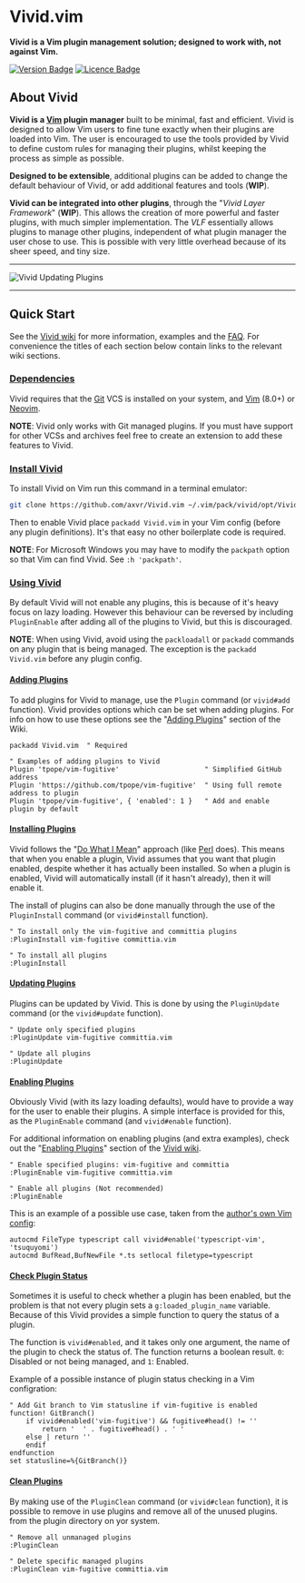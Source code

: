 # Vivid.vim

**Vivid is a Vim plugin management solution; designed to work with, not against
Vim.**

<!-- Badges made using https://shields.io/ -->
[![Version Badge](https://img.shields.io/badge/Version-v1.0.0--alpha.3-brightgreen.svg)](https://github.com/axvr/Vivid.vim/releases)
[![Licence Badge](https://img.shields.io/badge/Licence-MIT-blue.svg)](https://github.com/axvr/Vivid.vim/blob/master/LICENCE)


## About Vivid

**Vivid is a [Vim] plugin manager** built to be minimal, fast and efficient.
Vivid is designed to allow Vim users to fine tune exactly when their plugins are
loaded into Vim. The user is encouraged to use the tools provided by Vivid to
define custom rules for managing their plugins, whilst keeping the process as
simple as possible.

**Designed to be extensible**, additional plugins can be added to change the
default behaviour of Vivid, or add additional features and tools (**WIP**).

**Vivid can be integrated into other plugins**, through the "*Vivid Layer
Framework*" (**WIP**). This allows the creation of more powerful and faster
plugins, with much simpler implementation. The *VLF* essentially allows plugins
to manage other plugins, independent of what plugin manager the user chose to
use. This is possible with very little overhead because of its sheer speed, and
tiny size.


---

![Vivid Updating Plugins](https://github.com/axvr/codedump/raw/master/project-assets/Vivid.vim/vivid-update.png)

---


## Quick Start

See the [Vivid wiki] for more information, examples and the [FAQ]. For
convenience the titles of each section below contain links to the relevant wiki
sections.

### [Dependencies](https://github.com/axvr/Vivid.vim/wiki/Installing-Vivid#what-dependencies-does-vivid-require)

Vivid requires that the [Git](https://git-scm.com) VCS is installed on your
system, and [Vim] \(8.0+\) or [Neovim](https://neovim.io).

**NOTE**: Vivid only works with Git managed plugins. If you must have support
for other VCSs and archives feel free to create an extension to add these
features to Vivid.


### [Install Vivid](https://github.com/axvr/Vivid.vim/wiki/Installing-Vivid#how-do-i-install-vivid)

To install Vivid on Vim run this command in a terminal emulator:

```sh
git clone https://github.com/axvr/Vivid.vim ~/.vim/pack/vivid/opt/Vivid.vim
```

Then to enable Vivid place `packadd Vivid.vim` in your Vim config (before any
plugin definitions). It's that easy no other boilerplate code is required.

**NOTE**: For Microsoft Windows you may have to modify the `packpath` option so
that Vim can find Vivid. See `:h 'packpath'`.


### [Using Vivid]

By default Vivid will not enable any plugins, this is because of it's heavy
focus on lazy loading. However this behaviour can be reversed by including
`PluginEnable` after adding all of the plugins to Vivid, but this is
discouraged.

**NOTE**: When using Vivid, avoid using the `packloadall` or `packadd` commands
on any plugin that is being managed. The exception is the `packadd Vivid.vim`
before any plugin config.


#### [Adding Plugins]

To add plugins for Vivid to manage, use the `Plugin` command (or `vivid#add`
function). Vivid provides options which can be set when adding plugins. For info
on how to use these options see the "[Adding Plugins]" section of the Wiki.

```vim
packadd Vivid.vim  " Required

" Examples of adding plugins to Vivid
Plugin 'tpope/vim-fugitive'                     " Simplified GitHub address
Plugin 'https://github.com/tpope/vim-fugitive'  " Using full remote address to plugin
Plugin 'tpope/vim-fugitive', { 'enabled': 1 }   " Add and enable plugin by default
```


#### [Installing Plugins](https://github.com/axvr/Vivid.vim/wiki/Managing-Plugins#installing-plugins)

Vivid follows the "[Do What I Mean](https://en.wikipedia.org/wiki/DWIM)"
approach (like [Perl](https://www.perl.org) does). This means that when you
enable a plugin, Vivid assumes that you want that plugin enabled, despite
whether it has actually been installed. So when a plugin is enabled, Vivid will
automatically install (if it hasn't already), then it will enable it.

The install of plugins can also be done manually through the use of the
`PluginInstall` command (or `vivid#install` function).

```vim
" To install only the vim-fugitive and committia plugins
:PluginInstall vim-fugitive committia.vim

" To install all plugins
:PluginInstall
```


#### [Updating Plugins](https://github.com/axvr/Vivid.vim/wiki/Managing-Plugins#updating-plugins)

Plugins can be updated by Vivid. This is done by using the `PluginUpdate`
command (or the `vivid#update` function).

```vim
" Update only specified plugins
:PluginUpdate vim-fugitive committia.vim

" Update all plugins
:PluginUpdate
```


#### [Enabling Plugins]

Obviously Vivid (with its lazy loading defaults), would have to provide a way
for the user to enable their plugins. A simple interface is provided for this,
as the `PluginEnable` command (and `vivid#enable` function).

For additional information on enabling plugins (and extra examples), check out
the "[Enabling Plugins]" section of the [Vivid wiki].

```vim
" Enable specified plugins: vim-fugitive and committia
:PluginEnable vim-fugitive committia.vim

" Enable all plugins (Not recommended)
:PluginEnable
```

This is an example of a possible use case, taken from the [author's own Vim
config](https://github.com/axvr/dotfiles):

```vim
autocmd FileType typescript call vivid#enable('typescript-vim', 'tsuquyomi')
autocmd BufRead,BufNewFile *.ts setlocal filetype=typescript
```


#### [Check Plugin Status](https://github.com/axvr/Vivid.vim/wiki/Managing-Plugins#checking-plugin-status)

Sometimes it is useful to check whether a plugin has been enabled, but the
problem is that not every plugin sets a `g:loaded_plugin_name` variable. Because
of this Vivid provides a simple function to query the status of a plugin.

The function is `vivid#enabled`, and it takes only one argument, the name of the
plugin to check the status of. The function returns a boolean result. `0`:
Disabled or not being managed, and `1`: Enabled.

Example of a possible instance of plugin status checking in a Vim configration:

```vim
" Add Git branch to Vim statusline if vim-fugitive is enabled
function! GitBranch()
    if vivid#enabled('vim-fugitive') && fugitive#head() != ''
        return '  ' . fugitive#head() . ' '
    else | return ''
    endif
endfunction
set statusline=%{GitBranch()}
```


#### [Clean Plugins](https://github.com/axvr/Vivid.vim/wiki/Managing-Plugins#cleaning-plugins)

By making use of the `PluginClean` command (or `vivid#clean` function), it is
possible to remove in use plugins and remove all of the unused plugins. from the
plugin directory on yor system.

```vim
" Remove all unmanaged plugins
:PluginClean

" Delete specific managed plugins
:PluginClean vim-fugitive committia.vim
```


<!-- Links -->

[Vim]:https://www.vim.org
[Vivid wiki]:https://github.com/axvr/Vivid.vim/wiki
[Using Vivid]:https://github.com/axvr/Vivid.vim/wiki/Managing-Plugins
[Adding Plugins]:https://github.com/axvr/Vivid.vim/wiki/Managing-Plugins#adding-plugins-to-manage
[Enabling Plugins]:https://github.com/axvr/Vivid.vim/wiki/Managing-Plugins#enabling-plugins
[FAQ]:https://github.com/axvr/Vivid.vim/wiki/FAQ
[Vivid's origins]:https://github.com/axvr/Vivid-Legacy.vim
[Vundle]:https://github.com/VundleVim/Vundle.vim

